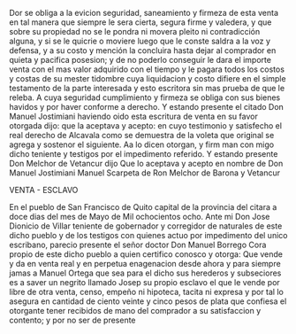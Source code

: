 Dor se obliga a la evicion seguridad, saneamiento y firmeza de esta venta en tal manera que siempre le sera cierta, segura firme y valedera, y que sobre su propiedad no se le pondra ni movera pleito ni contradicción alguna, y si se le quicrie o moviere luego que le conste saldra a la voz y defensa, y a su costo y mención la concluira hasta dejar al comprador en quieta y pacifica posesion; y de no poderlo conseguir le dara el importe venta con el mas valor adquirido con el tiempo y le pagara todos los costos y costas de su mester tidombre cuya liquidacion y costo difiere en el simple testamento de la parte interesada y esto escritora sin mas prueba de que le releba. A cuya seguridad cumplimiento y firmeza se obliga con sus bienes havidos y por haver conforme a derecho. Y estando presente el citado Don Manuel Jostimiani haviendo oido esta escritura de venta en su favor otorgada dijo: que la aceptava y acepto: en cuyo testimonio y satisfecho el real derecho de Alcavala como se demuestra de la voleta que original se agrega y sostenor el siguiente. Aa lo dicen otorgan, y firm man con migo dicho teniente y testigos por el impedimento referido. Y estando presente Don Melchor de Vetancur dijo Que lo aceptava y acepto en nombre de Don Manuel Jostimiani Manuel Scarpeta de Ron Melchor de Barona y Vetancur

VENTA - ESCLAVO

En el pueblo de San Francisco de Quito capital de la provincia del citara a doce dias del mes de Mayo de Mil ochocientos ocho. Ante mi Don Jose Dionicio de Villar teniente de gobernador y corregidor de naturales de este dicho pueblo y de los testigos con quienes actuo por impedimento del unico escribano, parecio presente el señor doctor Don Manuel Borrego Cora propio de este dicho pueblo a quien certifico conosco y otorga: Que vende y da en venta real y en perpetua enagenacion desde ahora y para siempre jamas a Manuel Ortega que sea para el dicho sus herederos y subseciores es a saver un negrito llamado Josep su propio esclavo el que le vende por libre de otra venta, censo, empeño ni hipoteca, tacita ni expresa y por tal lo asegura en cantidad de ciento veinte y cinco pesos de plata que confiesa el otorgante tener recibidos de mano del comprador a su satisfaccion y contento; y por no ser de presente